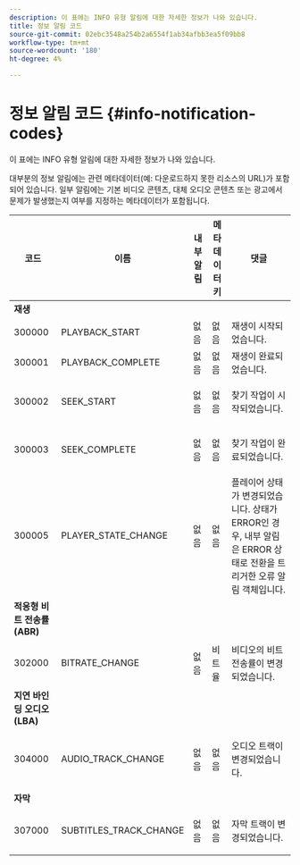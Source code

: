```yaml
---
description: 이 표에는 INFO 유형 알림에 대한 자세한 정보가 나와 있습니다.
title: 정보 알림 코드
source-git-commit: 02ebc3548a254b2a6554f1ab34afbb3ea5f09bb8
workflow-type: tm+mt
source-wordcount: '180'
ht-degree: 4%

---
```


# 정보 알림 코드 {#info-notification-codes}

이 표에는 INFO 유형 알림에 대한 자세한 정보가 나와 있습니다.

대부분의 정보 알림에는 관련 메타데이터(예: 다운로드하지 못한 리소스의 URL)가 포함되어 있습니다. 일부 알림에는 기본 비디오 콘텐츠, 대체 오디오 콘텐츠 또는 광고에서 문제가 발생했는지 여부를 지정하는 메타데이터가 포함됩니다.

<table frame="all" colsep="1" rowsep="1" id="table_503463046E764A87B10EB5D8B294EB23"> 
 <thead> 
  <tr rowsep="1"> 
   <th colname="1" class="entry"><b>코드</b></th> 
   <th colname="2" class="entry"><b>이름</b></th> 
   <th colname="3" class="entry"><b>내부 알림</b></th> 
   <th colname="4" class="entry"><b>메타데이터 키</b></th> 
   <th colname="5" class="entry"><b>댓글</b></th> 
  </tr> 
 </thead>
 <tbody> 
  <tr rowsep="1"> 
   <td colname="1"><b>재생</b> </td> 
   <td colname="2"> </td> 
   <td colname="3"> </td> 
   <td colname="4"> </td> 
   <td colname="5"> </td> 
  </tr> 
  <tr rowsep="1"> 
   <td colname="1"><span class="codeph"> 300000 </span> </td> 
   <td colname="2"><span class="codeph"> PLAYBACK_START </span> </td> 
   <td colname="3"> 없음 </td> 
   <td colname="4"> 없음 </td> 
   <td colname="5"> 재생이 시작되었습니다. </td> 
  </tr> 
  <tr rowsep="1"> 
   <td colname="1"><span class="codeph"> 300001 </span> </td> 
   <td colname="2"><span class="codeph"> PLAYBACK_COMPLETE </span> </td> 
   <td colname="3"> 없음 </td> 
   <td colname="4"> 없음 </td> 
   <td colname="5"> 재생이 완료되었습니다. </td> 
  </tr> 
  <tr rowsep="1"> 
   <td colname="1"><span class="codeph"> 300002 </span> </td> 
   <td colname="2"><span class="codeph"> SEEK_START </span> </td> 
   <td colname="3"> 없음 </td> 
   <td colname="4"> <p> 없음 </p> </td> 
   <td colname="5"> 찾기 작업이 시작되었습니다. </td> 
  </tr> 
  <tr rowsep="1"> 
   <td colname="1"><span class="codeph"> 300003 </span> </td> 
   <td colname="2"><span class="codeph"> SEEK_COMPLETE </span> </td> 
   <td colname="3"> 없음 </td> 
   <td colname="4"> <p>없음 </p> </td> 
   <td colname="5"> 찾기 작업이 완료되었습니다. </td> 
  </tr> 
  <tr rowsep="1"> 
   <td colname="1"><span class="codeph"> 300005 </span> </td> 
   <td colname="2"><span class="codeph"> PLAYER_STATE_CHANGE </span> </td> 
   <td colname="3"> <p>없음 </p> </td> 
   <td colname="4"> <p>없음 </p> </td> 
   <td colname="5"> 플레이어 상태가 변경되었습니다. 상태가 ERROR인 경우, 내부 알림은 ERROR 상태로 전환을 트리거한 오류 알림 객체입니다. </td> 
  </tr> 
  <tr rowsep="1"> 
   <td colname="1"><b>적응형 비트 전송률(ABR)</b> </td> 
   <td colname="2"> </td> 
   <td colname="3"> </td> 
   <td colname="4"> </td> 
   <td colname="5"> </td> 
  </tr> 
  <tr rowsep="1"> 
   <td colname="1"><span class="codeph"> 302000 </span> </td> 
   <td colname="2"><span class="codeph"> BITRATE_CHANGE </span> </td> 
   <td colname="3"> <p>없음 </p> </td> 
   <td colname="4"><span class="codeph"> 비트율 </span> </td> 
   <td colname="5"> 비디오의 비트 전송률이 변경되었습니다. </td> 
  </tr> 
  <tr rowsep="1"> 
   <td colname="1"><b>지연 바인딩 오디오(LBA)</b> </td> 
   <td colname="2"> </td> 
   <td colname="3"> </td> 
   <td colname="4"> </td> 
   <td colname="5"> </td> 
  </tr> 
  <tr rowsep="1"> 
   <td colname="1"><span class="codeph"> 304000 </span> </td> 
   <td colname="2"><span class="codeph"> AUDIO_TRACK_CHANGE </span> </td> 
   <td colname="3"> <p>없음 </p> </td> 
   <td colname="4"> <p>없음 </p> </td> 
   <td colname="5"> <p>오디오 트랙이 변경되었습니다. </p> </td> 
  </tr> 
  <tr rowsep="1"> 
   <td colname="1"><b>자막</b> </td> 
   <td colname="2"> </td> 
   <td colname="3"> </td> 
   <td colname="4"> </td> 
   <td colname="5"> </td> 
  </tr> 
  <tr rowsep="1"> 
   <td colname="1"><span class="codeph"> 307000 </span> </td> 
   <td colname="2"><span class="codeph"> SUBTITLES_TRACK_CHANGE </span> </td> 
   <td colname="3"> <p>없음 </p> </td> 
   <td colname="4"> <p>없음 </p> </td> 
   <td colname="5"> <p>자막 트랙이 변경되었습니다. </p> </td> 
  </tr> 
 </tbody> 
</table>
